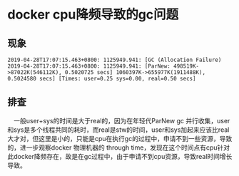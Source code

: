 # docker cpu降频导致的gc问题
## 现象
    2019-04-28T17:07:15.463+0800: 1125949.941: [GC (Allocation Failure) 2019-04-28T17:07:15.463+0800: 1125949.941: [ParNew: 498519K->87022K(546112K), 0.5020725 secs] 1060397K->655977K(1911488K), 0.5024580 secs] [Times: user=0.25 sys=0.00, real=0.50 secs]
## 排查    
&emsp;一般user+sys的时间是大于real的，因为在年轻代ParNew gc 并行收集，user和sys是多个线程共同的耗时，而real是stw的时间，user和sys加起来应该比real大才对，但这里是小的，只能是cpu在执行gc的过程中，申请不到一些资源，导致的，进一步观察docker 物理机器的 through time，发现在这个时间点有cpu针对此docker降频存在，故是在gc过程中，由于申请不到cpu资源，导致real时间增长导致。